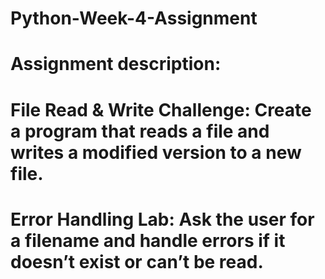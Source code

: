 # Python-Week-4-Assignment

# Assignment description:

# File Read & Write Challenge: Create a program that reads a file and writes a modified version to a new file.
# Error Handling Lab: Ask the user for a filename and handle errors if it doesn’t exist or can’t be read.